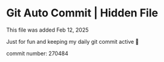 # Git Auto Commit | Hidden File

This file was added Feb 12, 2025

Just for fun and keeping my daily git commit active 🤪

commit number: 270484
